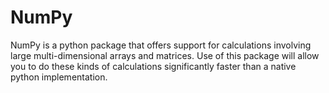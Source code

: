 # NumPy
NumPy is a python package that offers support for
calculations involving large multi-dimensional arrays and matrices. Use of
this package will allow you to do these kinds of calculations significantly
faster than a native python implementation.
